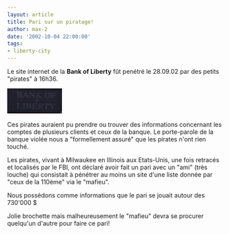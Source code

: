 ```yaml
---
layout: article
title: Pari sur un piratage!
author: max-2
date: '2002-10-04 22:00:00'
tags:
- liberty-city
---
```


Le site internet de la **Bank of Liberty** fût penétré le 28.09.02 par des petits "pirates" à 16h36.

![](/content/images/v1/user20/bankofliberty.jpg)

Ces pirates auraient pu prendre ou trouver des informations concernant les comptes de plusieurs clients et ceux de la banque. Le porte-parole de la banque violée nous a "formellement assuré" que les pirates n'ont rien touché.

Les pirates, vivant à Milwaukee en Illinois aux Etats-Unis, une fois retracés et localisés par le FBI, ont déclaré avoir fait un pari avec un "ami" (très louche) qui consistait à pénétrer au moins un site d'une liste donnée par "ceux de la 110ème" via le "mafieu".

Nous possédons comme informations que le pari se jouait autour des 730'000 $

Jolie brochette mais malheureusement le "mafieu" devra se procurer quelqu'un d'autre pour faire ce pari!